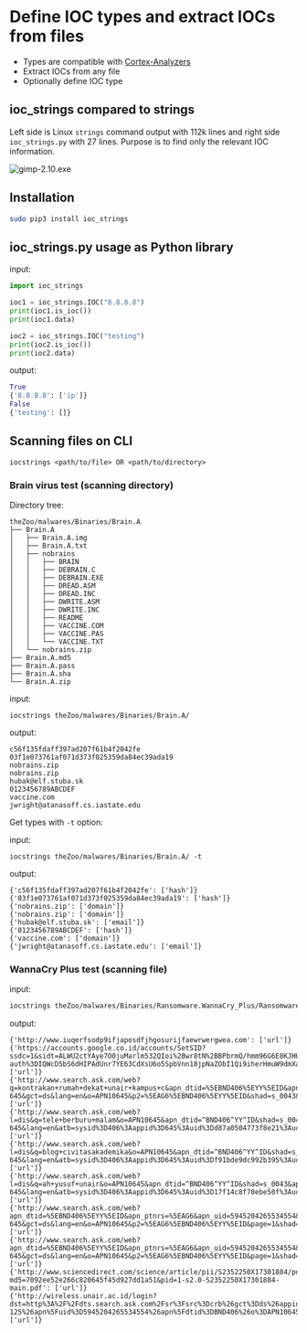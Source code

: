 # Define IOC types and extract IOCs from files

* Types are compatible with [Cortex-Analyzers](https://github.com/TheHive-Project/Cortex-Analyzers)
* Extract IOCs from any file
* Optionally define IOC type

## ioc_strings compared to strings

Left side is Linux `strings` command output with 112k lines and right side `ioc_strings.py` with 27 lines. Purpose is to find only the relevant IOC information.

![gimp-2.10.exe](images/strings_vs_iocstrings.png)

## Installation

```bash
sudo pip3 install ioc_strings
```

## ioc_strings.py usage as Python library

input:
```python
import ioc_strings

ioc1 = ioc_strings.IOC("8.8.8.8")
print(ioc1.is_ioc())
print(ioc1.data)

ioc2 = ioc_strings.IOC("testing")
print(ioc2.is_ioc())
print(ioc2.data)
```

output:
```python
True
{'8.8.8.8': ['ip']}
False
{'testing': []}
```

## Scanning files on CLI

`iocstrings <path/to/file> OR <path/to/directory>`

### Brain virus test (scanning directory)

Directory tree:
```
theZoo/malwares/Binaries/Brain.A
├── Brain.A
│   ├── Brain.A.img
│   ├── Brain.A.txt
│   ├── nobrains
│   │   ├── BRAIN
│   │   ├── DEBRAIN.C
│   │   ├── DEBRAIN.EXE
│   │   ├── DREAD.ASM
│   │   ├── DREAD.INC
│   │   ├── DWRITE.ASM
│   │   ├── DWRITE.INC
│   │   ├── README
│   │   ├── VACCINE.COM
│   │   ├── VACCINE.PAS
│   │   └── VACCINE.TXT
│   └── nobrains.zip
├── Brain.A.md5
├── Brain.A.pass
├── Brain.A.sha
└── Brain.A.zip
```

input:
```
iocstrings theZoo/malwares/Binaries/Brain.A/
```

output:
```
c56f135fdaff397ad207f61b4f2042fe
03f1e073761af071d373f025359da84ec39ada19
nobrains.zip
nobrains.zip
hubak@elf.stuba.sk
0123456789ABCDEF
vaccine.com
jwright@atanasoff.cs.iastate.edu
```

Get types with `-t` option:

input:
```
iocstrings theZoo/malwares/Binaries/Brain.A/ -t
```

output:
```
{'c56f135fdaff397ad207f61b4f2042fe': ['hash']}
{'03f1e073761af071d373f025359da84ec39ada19': ['hash']}
{'nobrains.zip': ['domain']}
{'nobrains.zip': ['domain']}
{'hubak@elf.stuba.sk': ['email']}
{'0123456789ABCDEF': ['hash']}
{'vaccine.com': ['domain']}
{'jwright@atanasoff.cs.iastate.edu': ['email']}
```

### WannaCry Plus test (scanning file)

input:
```bash
iocstrings theZoo/malwares/Binaries/Ransomware.WannaCry_Plus/Ransomware.Wannacry_Plus/Win32.Wannacry.exe -t
```

output:
``` 
{'http://www.iuqerfsodp9ifjaposdfjhgosurijfaewrwergwea.com': ['url']}
{'https://accounts.google.co.id/accounts/SetSID?ssdc=1&sidt=ALWU2ctYAye7O0juMarlm532QIoi%2Bwr8tN%2BBPbrmQ/hmm96G6E8KJHUOc3MNBLmTzZF%2BexkidLilKKZhN13/fkQOCVcg%2Bbcok5xAK7sWG5Lxoux3dU/iFtv%2BYQmldSmiFoT1JcPwRTzbYSdbXZNhiYAe/%2BdXuLLI0l4Hab6NW/sHcnzFhWbbpVYVG7gunnyurnoZMEtuC57OKqYRQrySPyawX32ieY4CYXWkQ79UIjU78ZAouWsXClcqLyI1RNNry0Q%2B0rAQwB4P&continue=https://mail.google.com/mail/?auth%3DIQWcD5bS6dHIPAdUnr7YE63CdXsU6o5SpbVnn18jpNaZObI1Qi9iherHmuW9dmXac2L75A.%26authuser%3D1': ['url']}
{'http://www.search.ask.com/web?q=kontrakan+rumah+dekat+unair+kampus+c&apn_dtid=%5EBND406%5EYY%5EID&apn_ptnrs=%5EAG6&apn_uid=5945204265534554&atb=sysid%3D406%3Aappid%3D645%3Auid%3D2c832be1330c7e33%3Auc2%3D125%3Atypekbn%3Da13203%3Asrc%3Dcrb%3Ao%3DAPN10645%3Atg%3D&d=406-645&gct=ds&lang=en&o=APN10645&p2=%5EAG6%5EBND406%5EYY%5EID&shad=s_0043&tpr=2&ts=1502964506859': ['url']}
{'http://www.search.ask.com/web?l=dis&q=tele+berburu+malam&o=APN10645&apn_dtid=^BND406^YY^ID&shad=s_0043&apn_uid=5945204265534554&gct=ds&apn_ptnrs=^AG6&d=406-645&lang=en&atb=sysid%3D406%3Aappid%3D645%3Auid%3Dd87a0504773f8e21%3Auc2%3D125%3Atypekbn%3Da13203%3Asrc%3Dcrb%3Ao%3DAPN10645%3Atg%3D&p2=^AG6^BND406^YY^ID': ['url']}
{'http://www.search.ask.com/web?l=dis&q=blog+civitasakademika&o=APN10645&apn_dtid=^BND406^YY^ID&shad=s_0043&apn_uid=5945204265534554&gct=ds&apn_ptnrs=^AG6&d=406-645&lang=en&atb=sysid%3D406%3Aappid%3D645%3Auid%3Df91bde9dc992b395%3Auc2%3D125%3Atypekbn%3Da13203%3Asrc%3Dcrb%3Ao%3DAPN10645%3Atg%3D&p2=^AG6^BND406^YY^ID': ['url']}
{'http://www.search.ask.com/web?l=dis&q=ah+yusuf+unair&o=APN10645&apn_dtid=^BND406^YY^ID&shad=s_0043&apn_uid=5945204265534554&gct=ds&apn_ptnrs=^AG6&d=406-645&lang=en&atb=sysid%3D406%3Aappid%3D645%3Auid%3D17f14c8f70ebe50f%3Auc2%3D125%3Atypekbn%3Da13203%3Asrc%3Dcrb%3Ao%3DAPN10645%3Atg%3D&p2=^AG6^BND406^YY^ID': ['url']}
{'http://www.search.ask.com/web?apn_dtid=%5EBND406%5EYY%5EID&apn_ptnrs=%5EAG6&apn_uid=5945204265534554&atb=sysid%3D406%3Aappid%3D645%3Auid%3Dd87a0504773f8e21%3Auc2%3D125%3Atypekbn%3Da13203%3Asrc%3Dcrb%3Ao%3DAPN10645%3Atg%3D&d=406-645&gct=ds&lang=en&o=APN10645&p2=%5EAG6%5EBND406%5EYY%5EID&page=1&shad=s_0043&q=JUAL+TEROPONG+MALAM+NIGHT+VISION+BUSHNELL+MURAH&tpr=5&ots=1503503371536': ['url']}
{'http://www.search.ask.com/web?apn_dtid=%5EBND406%5EYY%5EID&apn_ptnrs=%5EAG6&apn_uid=5945204265534554&atb=sysid%3D406%3Aappid%3D645%3Auid%3D2c832be1330c7e33%3Auc2%3D125%3Atypekbn%3Da13203%3Asrc%3Dcrb%3Ao%3DAPN10645%3Atg%3D&d=406-645&gct=ds&lang=en&o=APN10645&p2=%5EAG6%5EBND406%5EYY%5EID&page=1&shad=s_0043&q=Kontrakan+Kost+di+Sutorejo+Surabaya&tpr=5&ots=1502965151886': ['url']}
{'http://www.sciencedirect.com/science/article/pii/S2352250X17301884/pdfft?md5=7092ee52e266c820645f45d927dd1a51&pid=1-s2.0-S2352250X17301884-main.pdf': ['url']}
{'http://wireless.unair.ac.id/login?dst=http%3A%2F%2Fdts.search.ask.com%2Fsr%3Fsrc%3Dcrb%26gct%3Dds%26appid%3D645%26systemid%3D406%26v%3Da13203-125%26apn%5Fuid%3D5945204265534554%26apn%5Fdtid%3DBND406%26o%3DAPN10645%26apn%5Fptnrs%3DAG6%26q%3Dyahoomail': ['url']}
```